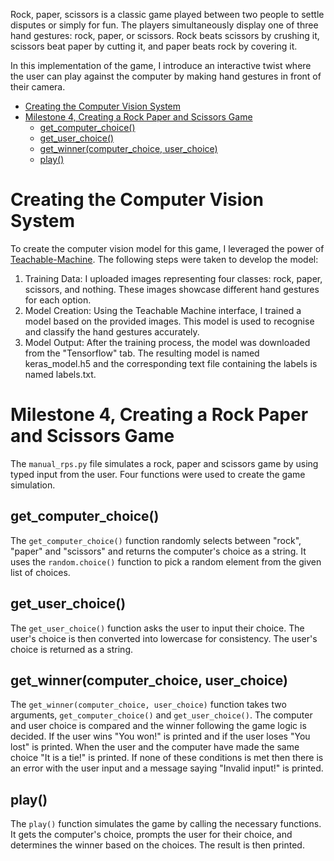 
Rock, paper, scissors is a classic game played between two people to settle disputes or simply for fun. The players simultaneously display one of three hand gestures: rock, paper, or scissors. Rock beats scissors by crushing it, scissors beat paper by cutting it, and paper beats rock by covering it.

In this implementation of the game, I introduce an interactive twist where the user can play against the computer by making hand gestures in front of their camera.


- [Creating the Computer Vision System](#creating-the-computer-vision-system)
- [Milestone 4, Creating a Rock Paper and Scissors Game](#milestone-4-creating-a-rock-paper-and-scissors-game)
	- [get\_computer\_choice()](#get_computer_choice)
	- [get\_user\_choice()](#get_user_choice)
	- [get\_winner(computer\_choice, user\_choice)](#get_winnercomputer_choice-user_choice)
	- [play()](#play)


# Creating the Computer Vision System

To create the computer vision model for this game, I leveraged the power of [Teachable-Machine](https://teachablemachine.withgoogle.com). The following steps were taken to develop the model:

1) Training Data: I uploaded images representing four classes: rock, paper, scissors, and nothing. These images showcase different hand gestures for each option.
2) Model Creation: Using the Teachable Machine interface, I trained a model based on the provided images. This model is used to recognise and classify the hand gestures accurately.
3) Model Output: After the training process, the model was downloaded from the "Tensorflow" tab. The resulting model is named keras_model.h5 and the corresponding text file containing the labels is named labels.txt.


# Milestone 4, Creating a Rock Paper and Scissors Game

The `manual_rps.py` file simulates a rock, paper and scissors game by using typed input from the user. Four functions were used to create the game simulation. 

## get_computer_choice()
The `get_computer_choice()` function randomly selects between "rock", "paper" and "scissors" and returns the computer's choice as a string. It uses the `random.choice()` function to pick a random element from the given list of choices.

## get_user_choice()
The `get_user_choice()` function asks the user to input their choice. The user's choice is then converted into lowercase for consistency. The user's choice is returned as a string.

## get_winner(computer_choice, user_choice)
The `get_winner(computer_choice, user_choice)` function takes two arguments, `get_computer_choice()` and `get_user_choice()`. The computer and user choice is compared and the winner following the game logic is decided. If the user wins "You won!" is printed and if the user loses "You lost" is printed. When the user and the computer have made the same choice "It is a tie!" is printed. If none of these conditions is met then there is an error with the user input and a message saying "Invalid input!" is printed. 

## play()

The `play()` function simulates the game by calling the necessary functions. It gets the computer's choice, prompts the user for their choice, and determines the winner based on the choices. The result is then printed.
